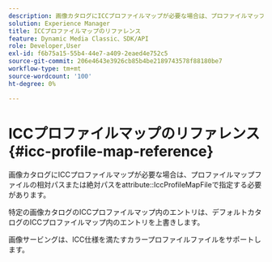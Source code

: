 ```yaml
---
description: 画像カタログにICCプロファイルマップが必要な場合は、プロファイルマップファイルの相対パスまたは絶対パスを属性IccProfileMapFileで指定する必要があります。
solution: Experience Manager
title: ICCプロファイルマップのリファレンス
feature: Dynamic Media Classic、SDK/API
role: Developer,User
exl-id: f6b75a15-55b4-44e7-a409-2eaed4e752c5
source-git-commit: 206e4643e3926cb85b4be2189743578f88180be7
workflow-type: tm+mt
source-wordcount: '100'
ht-degree: 0%

---
```


# ICCプロファイルマップのリファレンス{#icc-profile-map-reference}

画像カタログにICCプロファイルマップが必要な場合は、プロファイルマップファイルの相対パスまたは絶対パスをattribute::IccProfileMapFileで指定する必要があります。

特定の画像カタログのICCプロファイルマップ内のエントリは、デフォルトカタログのICCプロファイルマップ内のエントリを上書きします。

画像サービングは、ICC仕様を満たすカラープロファイルファイルをサポートします。

